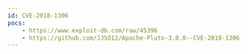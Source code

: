 ```yaml
---
id: CVE-2018-1306
pocs: 
    - https://www.exploit-db.com/raw/45396
    - https://github.com/JJSO12/Apache-Pluto-3.0.0--CVE-2018-1306
---
```

